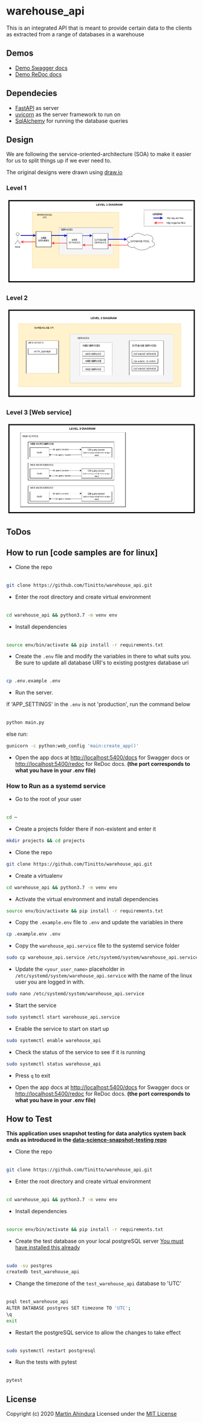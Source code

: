 # warehouse_api

This is an integrated API that is meant to provide certain data to the clients as extracted from a range of databases
in a warehouse

## Demos

- [Demo Swagger docs](https://warehouse.sopherapps.com/docs)
- [Demo ReDoc docs](https://warehouse.sopherapps.com/redoc)

## Dependecies

- [FastAPI](https://fastapi.tiangolo.com/) as server
- [uvicorn](www.uvicorn.org) as the server framework to run on
- [SqlAlchemy](https://www.sqlalchemy.org/) for running the database queries

## Design

We are following the service-oriented-architecture (SOA) to make it easier for us to split things up if we ever need to.

The original designs were drawn using [draw.io](https://drive.google.com/file/d/1T_MGu49zsf7bjWeqI8cXAvPBRjrSB4NQ/view?usp=sharing)

### Level 1

![Level 1 Diagram](.designs/warehouse_api_soa_level_1.png)

### Level 2

![Level 2 Diagram](.designs/warehouse_api_soa_level_2.png)

### Level 3 [Web service]

![Level 3 Diagram](.designs/warehouse_api_soa_level_3.png)

## ToDos


## How to run [code samples are for linux]

- Clone the repo

```bash

git clone https://github.com/Tinitto/warehouse_api.git
```

- Enter the root directory and create virtual environment

```bash

cd warehouse_api && python3.7 -m venv env
```

- Install dependencies

```bash

source env/bin/activate && pip install -r requirements.txt
```

- Create the `.env` file and modify the variables in there to what suits you. Be sure to update 
all database URI's to existing postgres database uri

```bash

cp .env.example .env
```

- Run the server. 

If 'APP_SETTINGS' in the `.env` is not 'production', run the command below

```bash

python main.py
```

else run:

```bash
gunicorn -c python:web_config 'main:create_app()'
```

- Open the app docs at [http://localhost:5400/docs](http://localhost:5400/docs) for Swagger docs
 or [http://localhost:5400/redoc](http://localhost:5400/redoc) for ReDoc docs. 
 **(the port corresponds to what you have in your .env file)**
 
### How to Run as a systemd service

- Go to the root of your user

```bash

cd ~
```

- Create a projects folder there if non-existent and enter it

```bash
mkdir projects && cd projects
```

- Clone the repo

```bash
git clone https://github.com/Tinitto/warehouse_api.git
```

- Create a virtualenv

```bash
cd warehouse_api && python3.7 -m venv env
```

- Activate the virtual environment and install dependencies

```bash
source env/bin/activate && pip install -r requirements.txt
```

- Copy the `.example.env` file to `.env` and update the variables in there

```bash
cp .example.env .env
```

- Copy the `warehouse_api.service` file to the systemd service folder

```bash
sudo cp warehouse_api.service /etc/systemd/system/warehouse_api.service
```

- Update the `<your_user_name>` placeholder in `/etc/systemd/system/warehouse_api.service` with the name 
of the linux user you are logged in with.

```bash
sudo nano /etc/systemd/system/warehouse_api.service
``` 

- Start the service

```bash
sudo systemctl start warehouse_api.service
```

- Enable the service to start on start up

```bash
sudo systemctl enable warehouse_api
```

- Check the status of the service to see if it is running

```bash
sudo systemctl status warehouse_api
```

- Press `q` to exit

- Open the app docs at [http://localhost:5400/docs](http://localhost:5400/docs) for Swagger docs
 or [http://localhost:5400/redoc](http://localhost:5400/redoc) for ReDoc docs. 
 **(the port corresponds to what you have in your .env file)**


## How to Test

**This application uses snapshot testing for data analytics system back ends as introduced in 
the [data-science-snapshot-testing repo](https://github.com/Tinitto/data-science-snapshot-testing)**
 
- Clone the repo

```bash

git clone https://github.com/Tinitto/warehouse_api.git
```

- Enter the root directory and create virtual environment

```bash

cd warehouse_api && python3.7 -m venv env
```

- Install dependencies

```bash

source env/bin/activate && pip install -r requirements.txt
```

- Create the test database on your local postgreSQL server [You must have installed this already](https://www.postgresql.org/docs/10/tutorial-install.html)

```bash

sudo -su postgres
createdb test_warehouse_api
```

- Change the timezone of the `test_warehouse_api` database to 'UTC'

```bash

psql test_warehouse_api
ALTER DATABASE postgres SET timezone TO 'UTC';
\q
exit
```

- Restart the postgreSQL service to allow the changes to take effect

```bash

sudo systemctl restart postgresql
```

- Run the tests with pytest

```bash

pytest
```

## License

Copyright (c) 2020 [Martin Ahindura](https://github.com/Tinitto) Licensed under the [MIT License](./LICENSE)
